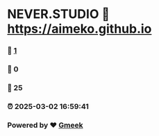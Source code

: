 # NEVER.STUDIO :link: https://aimeko.github.io 
### :page_facing_up: [1](https://aimeko.github.io/tag.html) 
### :speech_balloon: 0 
### :hibiscus: 25 
### :alarm_clock: 2025-03-02 16:59:41 
### Powered by :heart: [Gmeek](https://github.com/Meekdai/Gmeek)

